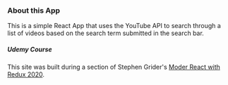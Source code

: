 ### About this App

This is a simple React App that uses the YouTube API to search through a list of videos based on the search term submitted in the search bar.

##### Udemy Course
This site was built during a section of Stephen Grider's [Moder React with Redux 2020](https://www.udemy.com/course/react-redux/).